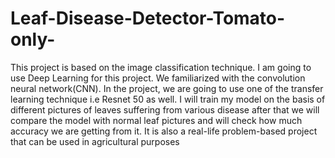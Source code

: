 # Leaf-Disease-Detector-Tomato-only-
This project is based on the image classification technique. I am going to use Deep Learning for this project. We familiarized with the convolution neural network(CNN). In the project, we are going to use one of the transfer learning technique i.e Resnet 50 as well.  I will train my model on the basis of different pictures of leaves suffering from various disease after that we will compare the model with normal leaf pictures and will check how much accuracy we are getting from it. It is also a real-life problem-based project that can be used in agricultural purposes
